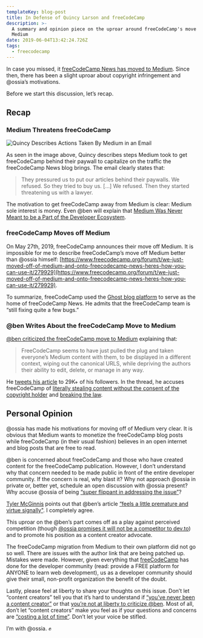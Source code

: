 ```yaml
---
templateKey: blog-post
title: In Defense of Quincy Larson and freeCodeCamp
description: >-
  A summary and opinion piece on the uproar around freeCodeCamp's move off
  Medium
date: 2019-06-04T13:42:24.726Z
tags:
  - freecodecamp
---
```

In case you missed, it [freeCodeCamp News has moved to Medium](https://www.freecodecamp.org/forum/t/we-just-moved-off-of-medium-and-onto-freecodecamp-news-heres-how-you-can-use-it/279929). Since then, there has been a slight uproar about copyright infringement and @ossia’s motivations.

Before we start this discussion, let’s recap.

## Recap
### Medium Threatens freeCodeCamp
![Quincy Describes Actions Taken By Medium in an Email]( https://i1.wp.com/wptavern.com/wp-content/uploads/2019/05/Screen-Shot-2019-05-31-at-1.48.01-PM.png)

As seen in the image above, Quincy describes steps Medium took to get freeCodeCamp behind their paywall to capitalize on the traffic the freeCodeCamp News blog brings. The email clearly states that:

> They pressured us to put our articles behind their paywalls. We refused. So they tried to buy us. […] We refused. Then they started threatening us with a lawyer.  

The motivation to get freeCodeCamp away from Medium is clear: Medium sole interest is money. Even @ben will explain that [Medium Was Never Meant to be a Part of the Developer Ecosystem](https://dev.to/devteam/medium-was-never-meant-to-be-a-part-of-the-developer-ecosystem-25a0).

### freeCodeCamp Moves off Medium
On May 27th, 2019, freeCodeCamp announces their move off Medium. It is impossible for me to describe freeCodeCamp’s move off Medium better than @ossia himself:  [https://www.freecodecamp.org/forum/t/we-just-moved-off-of-medium-and-onto-freecodecamp-news-heres-how-you-can-use-it/279929](https://www.freecodecamp.org/forum/t/we-just-moved-off-of-medium-and-onto-freecodecamp-news-heres-how-you-can-use-it/279929).

To summarize, freeCodeCamp used the [Ghost blog platform](https://ghost.org/) to serve as the home of freeCodeCamp News. He admits that the freeCodeCamp team is “still fixing quite a few bugs.”

### @ben Writes About the freeCodeCamp Move to Medium
[@ben criticized the freeCodeCamp move to Medium]( https://dev.to/ben/i-m-concerned-with-the-move-that-freecodecamp-just-pulled-by-leaving-medium-io8) explaining that:

> FreeCodeCamp seems to have just pulled the plug and taken everyone’s Medium content with them, to be displayed in a different context, wiping out the canonical URLS, while depriving the authors their ability to edit, delete, or manage in any way.  

He [tweets his article](https://twitter.com/bendhalpern/status/1133444368289927174) to 29K+ of his followers. In the thread, he accuses freeCodeCamp of [literally stealing content without the consent of the copyright holder](https://twitter.com/bendhalpern/status/1133494706363609088) and [breaking the law](https://twitter.com/bendhalpern/status/1133459111184666631).

## Personal Opinion
@ossia has made his motivations for moving off of Medium very clear. It is obvious that Medium wants to monetize the freeCodeCamp blog posts while freeCodeCamp (in their usual fashion) believes in an open internet and blog posts that are free to read.

@ben is concerned about freeCodeCamp and those who have created content for the freeCodeCamp publication. However, I don’t understand why that concern needed to be made public in front of the entire developer community. If the concern is real, why blast it? Why not approach @ossia in private or, better yet, schedule an open discussion with @ossia present?  Why accuse @ossia of being [“super flippant in addressing the issue”](https://twitter.com/bendhalpern/status/1133444368289927174)?

[Tyler McGinnis](https://twitter.com/tylermcginnis) points out that @ben’s article [“feels a little premature and virtue signally"](https://twitter.com/tylermcginnis/status/1133490470829547520). I completely agree.

This uproar on the @ben’s part comes off as a play against perceived competition (though [@ossia promises it will not be a competitor to dev.to](https://twitter.com/ossia/status/1133457561070579712)) and to promote his position as a content creator advocate.

The freeCodeCamp migration from Medium to their own platform did not go so well. There are issues with the author link that are being patched up. Mistakes were made. However, given everything that [freeCodeCamp](https://www.freecodecamp.org) has done for the developer community (read: provide a FREE platform for ANYONE to learn web development), us as a developer community should give their small, non-profit organization the benefit of the doubt.

Lastly, please feel at liberty to share your thoughts on this issue. Don’t let “content creators” tell you that it’s hard to understand if [“you’ve never been a content creator”](https://twitter.com/LittleKope/status/1133475647664398337) or that [you’re not at liberty to criticize @ben](https://twitter.com/LittleKope/status/1133790929389871104). Most of all, don’t let “content creators” make you feel as if your questions and concerns are [“costing  a lot of time”](https://twitter.com/LittleKope/status/1133801190096023552). Don’t let your voice be stifled.

I’m with @ossia. ✊

